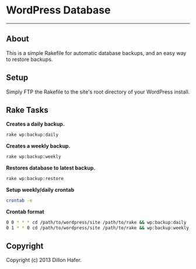 WordPress Database
===========
***

About
-----

This is a simple Rakefile for automatic database backups, and an easy way to restore backups.

Setup
-----

Simply FTP the Rakefile to the site's root directory of your WordPress install.

Rake Tasks
----------

**Creates a daily backup.**

```bash
rake wp:backup:daily
```

**Creates a weekly backup.**

```bash
rake wp:backup:weekly
```

**Restores database to latest backup.**

```bash
rake wp:backup:restore
```

**Setup weekly/daily crontab**

```bash
crontab -e
```

**Crontab format**

```bash
0 0 * * * cd /path/to/wordpress/site /path/to/rake && wp:backup:daily
0 1 * * 0 cd /path/to/wordpress/site /path/to/rake && wp:backup:weekly
```

Copyright
---------

Copyright (c) 2013 Dillon Hafer.
